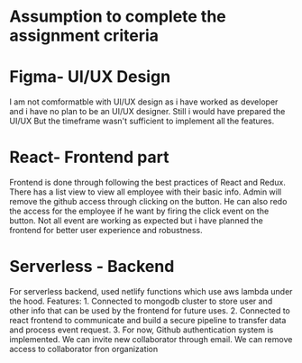 # Assumption to complete the assignment criteria

# Figma- UI/UX Design

I am not comformatble with UI/UX design as i have worked as developer and i have no plan to be an UI/UX designer. Still i would have prepared the UI/UX
But the timeframe wasn't sufficient to implement all the features.

#  React- Frontend part

Frontend is done through following the best practices of React and Redux.
There has a list view to view all employee with their basic info. Admin will remove the github access through clicking on the button. 
He can also redo the access for the employee if he want by firing the click event on the button.
Not all event are working as expected but i have planned the frontend for better user experience and robustness.

# Serverless - Backend

For serverless backend, used netlify functions which use aws lambda under the hood.
  Features:
	1. Connected to mongodb cluster to store user and other info that can be used by the frontend for future uses.
	2. Connected to react frontend to communicate and build a secure pipeline to transfer data and process event request.
	3. For now, Github authentication system is implemented. 
		We can invite new collaborator through email.
		We can remove access to collaborator fron organization
